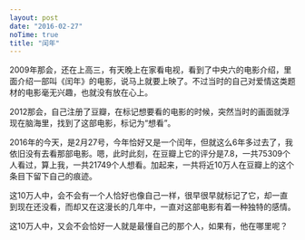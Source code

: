 ```yaml
---
layout: post
date: "2016-02-27"
noTime: true
title: "闰年"
---
```

2009年那会，还在上高三，有天晚上在家看电视，看到了中央六的电影介绍，里面介绍一部叫《闰年》的电影，说马上就要上映了。不过当时的自己对爱情这类题材的电影毫无兴趣，也就没有放在心上。

2012那会，自己注册了豆瓣，在标记想要看的电影的时候，突然当时的画面就浮现在脑海里，找到了这部电影，标记为“想看”。

2016年的今天，是2月27号，今年恰好又是一个闰年，但就这么6年多过去了，我依旧没有去看那部电影。嗯，此时此刻，在豆瓣上它的评分是7.8，一共75309个人看过，算上我，一共21749个人想看。加起来，一共将近10万人在豆瓣上的这个条目下留下自己的痕迹。

这10万人中，会不会有一个人恰好也像自己一样，很早很早就标记了它，却一直到现在还没看，而却又在这漫长的几年中，一直对这部电影有着一种独特的感情。

这10万人中，又会不会恰好一人就是最懂自己的那个人，如果有，他在哪里呢？
